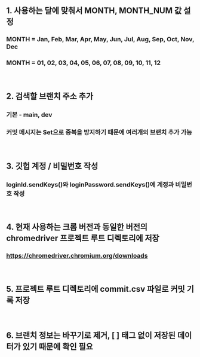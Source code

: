 ## 1. 사용하는 달에 맞춰서 MONTH, MONTH_NUM 값 설정
### MONTH = Jan, Feb, Mar, Apr, May, Jun, Jul, Aug, Sep, Oct, Nov, Dec
### MONTH = 01, 02, 03, 04, 05, 06, 07, 08, 09, 10, 11, 12
<br>

## 2. 검색할 브랜치 주소 추가
### 기본 - main, dev
### 커밋 메시지는 Set으로 중복을 방지하기 때문에 여러개의 브랜치 추가 가능
<br>

## 3. 깃헙 계정 / 비밀번호 작성
### loginId.sendKeys()와 loginPassword.sendKeys()에 계정과 비밀번호 작성
<br>

## 4. 현재 사용하는 크롬 버전과 동일한 버전의 chromedriver 프로젝트 루트 디렉토리에 저장
### https://chromedriver.chromium.org/downloads
<br>

## 5. 프로젝트 루트 디렉토리에 commit.csv 파일로 커밋 기록 저장
<br>

## 6. 브랜치 정보는 바꾸기로 제거, [ ] 태그 없이 저장된 데이터가 있기 때문에 확인 필요

